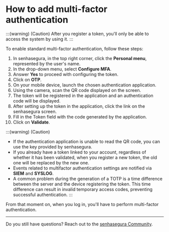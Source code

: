 # How to add multi-factor authentication

:::(warning) (Caution)
After you register a token, you'll only be able to access the system by using it.
:::

To enable standard multi-factor authentication, follow these steps:

1. In senhasegura, in the top right corner, click the **Personal menu**, represented by the user's name.
2. In the drop-down menu, select **Configure MFA**.
3. Answer **Yes** to proceed with configuring the token.
4. Click on **OTP**.
5. On your mobile device, launch the chosen authentication application.
6. Using the camera, scan the QR code displayed on the screen.
7. The token will be registered in the application and an authentication code will be displayed.
8. After setting up the token in the application, click the link on the senhasegura screen.
9. Fill in the Token field with the code generated by the application.
10. Click on **Validate**.

:::(warning) (Caution)

- If the authentication application is unable to read the QR code, you can use the key provided by senhasegura.
- If you already have a token linked to your account, regardless of whether it has been validated, when you register a new token, the old one will be replaced by the new one.
- Events related to multifactor authentication settings are notified via **SIEM** and **SYSLOG**.
- A common problem during the generation of a TOTP is a time difference between the server and the device registering the token. This time difference can result in invalid temporary access codes, preventing successful authentication.
  :::

From that moment on, when you log in, you'll have to perform multi-factor authentication.

***
Do you still have questions? Reach out to the [senhasegura Community](https://community.senhasegura.io/).
